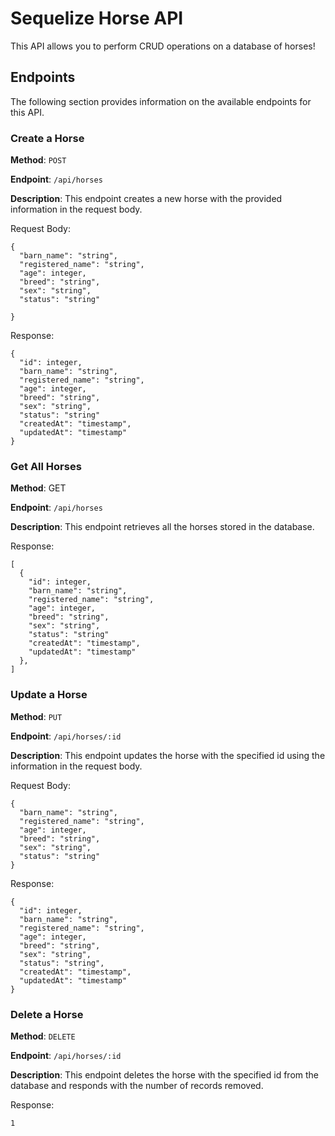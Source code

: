 # Sequelize Horse API
This API allows you to perform CRUD operations on a database of horses!

## Endpoints
The following section provides information on the available endpoints for this API.

### Create a Horse

**Method**: ```POST```

**Endpoint**: ```/api/horses```

**Description**: This endpoint creates a new horse with the provided information in the request body.

Request Body:
```
{
  "barn_name": "string",
  "registered_name": "string",
  "age": integer,
  "breed": "string",
  "sex": "string",
  "status": "string"

}
```

Response:
```
{
  "id": integer,
  "barn_name": "string",
  "registered_name": "string",
  "age": integer,
  "breed": "string",
  "sex": "string",
  "status": "string"
  "createdAt": "timestamp",
  "updatedAt": "timestamp"
}
```

### Get All Horses

**Method**: GET

**Endpoint**: ```/api/horses```

**Description**: This endpoint retrieves all the horses stored in the database.

Response:
```
[
  {
    "id": integer,
    "barn_name": "string",
    "registered_name": "string",
    "age": integer,
    "breed": "string",
    "sex": "string",
    "status": "string"
    "createdAt": "timestamp",
    "updatedAt": "timestamp"
  },
]
```

### Update a Horse

**Method**: ```PUT```

**Endpoint**: ```/api/horses/:id```

**Description**: This endpoint updates the horse with the specified id using the information in the request body.

Request Body:
```
{
  "barn_name": "string",
  "registered_name": "string",
  "age": integer,
  "breed": "string",
  "sex": "string",
  "status": "string"
}
```

Response:
```
{
  "id": integer,
  "barn_name": "string",
  "registered_name": "string",
  "age": integer,
  "breed": "string",
  "sex": "string",
  "status": "string",
  "createdAt": "timestamp",
  "updatedAt": "timestamp"
}
```

### Delete a Horse

**Method**: ```DELETE```

**Endpoint**: ```/api/horses/:id```

**Description**: This endpoint deletes the horse with the specified id from the database and responds with the number of records removed.

Response:
```
1

```
